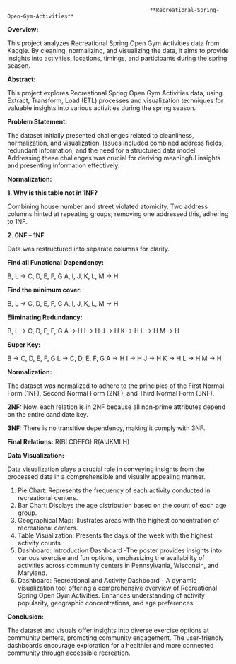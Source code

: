                                                  **Recreational-Spring-Open-Gym-Activities**

**Overview:**

This project analyzes Recreational Spring Open Gym Activities data from Kaggle. By cleaning, normalizing, and visualizing the data, it aims to provide insights into activities, locations, timings, and participants during the spring season.

**Abstract:**

This project explores Recreational Spring Open Gym Activities data, using Extract, Transform, Load (ETL) processes and visualization techniques for valuable insights into various activities during the spring season.

**Problem Statement:**

The dataset initially presented challenges related to cleanliness, normalization, and visualization. Issues included combined address fields, redundant information, and the need for a structured data model. Addressing these challenges was crucial for deriving meaningful insights and presenting information effectively.

**Normalization:**

**1. Why is this table not in 1NF?**

Combining house number and street violated atomicity.
Two address columns hinted at repeating groups; removing one addressed this, adhering to 1NF.

**2. 0NF – 1NF**

Data was restructured into separate columns for clarity.

**Find all Functional Dependency:**

B, L -> C, D, E, F, G
A, I, J, K, L, M -> H

**Find the minimum cover:**

B, L -> C, D, E, F, G
A, I, J, K, L, M -> H

**Eliminating Redundancy:**

B, L -> C, D, E, F, G
A -> H
I -> H
J -> H
K -> H
L -> H
M -> H

**Super Key:**

B -> C, D, E, F, G
L -> C, D, E, F, G
A -> H
I -> H
J -> H
K -> H
L -> H
M -> H


**Normalization:**

The dataset was normalized to adhere to the principles of the First Normal Form (1NF), Second Normal Form (2NF), and Third Normal Form (3NF).

**2NF:**
Now, each relation is in 2NF because all non-prime attributes depend on the entire candidate key.

**3NF:**
There is no transitive dependency, making it comply with 3NF.

**Final Relations:**
R(BLCDEFG)
R(AIJKMLH)

**Data Visualization:**

Data visualization plays a crucial role in conveying insights from the processed data in a comprehensible and visually appealing manner.

1) Pie Chart: Represents the frequency of each activity conducted in recreational centers.
2) Bar Chart: Displays the age distribution based on the count of each age group.
3) Geographical Map: Illustrates areas with the highest concentration of recreational centers.
4) Table Visualization: Presents the days of the week with the highest activity counts.
5) Dashboard: Introduction Dashboard -The poster provides insights into various exercise and fun options, emphasizing the availability of activities across community centers in Pennsylvania, Wisconsin, and Maryland.
6) Dashboard: Recreational and Activity Dashboard - A dynamic visualization tool offering a comprehensive overview of Recreational Spring Open Gym Activities. Enhances understanding of activity popularity, geographic concentrations, and age preferences.

**Conclusion:**

The dataset and visuals offer insights into diverse exercise options at community centers, promoting community engagement. The user-friendly dashboards encourage exploration for a healthier and more connected community through accessible recreation.
